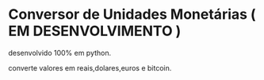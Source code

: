 #  Conversor de Unidades Monetárias ( EM DESENVOLVIMENTO )

desenvolvido 100% em python.

converte valores em reais,dolares,euros e bitcoin.
